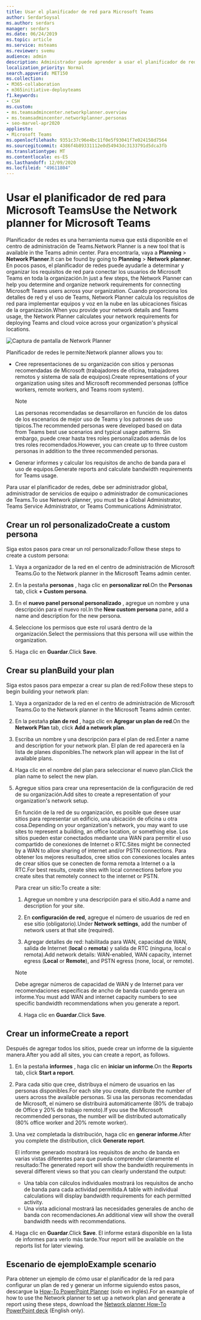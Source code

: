 ```yaml
---
title: Usar el planificador de red para Microsoft Teams
author: SerdarSoysal
ms.author: serdars
manager: serdars
ms.date: 06/24/2019
ms.topic: article
ms.service: msteams
ms.reviewer: svemu
audience: admin
description: Administrador puede aprender a usar el planificador de redes para determinar los requisitos de red de Microsoft Teams.
localization_priority: Normal
search.appverid: MET150
ms.collection:
- M365-collaboration
- m365initiative-deployteams
f1.keywords:
- CSH
ms.custom:
- ms.teamsadmincenter.networkplanner.overview
- ms.teamsadmincenter.networkplanner.personas
- seo-marvel-apr2020
appliesto:
- Microsoft Teams
ms.openlocfilehash: 9351c37c96e4bc11f0e5f93041f7e024158d7564
ms.sourcegitcommit: 4386f4b89331112e0d54943dc3133791d5dca3fb
ms.translationtype: MT
ms.contentlocale: es-ES
ms.lasthandoff: 12/09/2020
ms.locfileid: "49611804"
---
```

# <a name="use-the-network-planner-for-microsoft-teams"></a><span data-ttu-id="55218-103">Usar el planificador de red para Microsoft Teams</span><span class="sxs-lookup"><span data-stu-id="55218-103">Use the Network planner for Microsoft Teams</span></span>

<span data-ttu-id="55218-104">Planificador de redes es una herramienta nueva que está disponible en el centro de administración de Teams.</span><span class="sxs-lookup"><span data-stu-id="55218-104">Network Planner is a new tool that is available in the Teams admin center.</span></span> <span data-ttu-id="55218-105">Para encontrarla, vaya a **Planning**  >  **Network Planner**.</span><span class="sxs-lookup"><span data-stu-id="55218-105">It can be found by going to **Planning** > **Network planner**.</span></span> <span data-ttu-id="55218-106">En pocos pasos, el planificador de redes puede ayudarle a determinar y organizar los requisitos de red para conectar los usuarios de Microsoft Teams en toda la organización.</span><span class="sxs-lookup"><span data-stu-id="55218-106">In just a few steps, the Network Planner can help you determine and organize network requirements for connecting Microsoft Teams users across your organization.</span></span> <span data-ttu-id="55218-107">Cuando proporciona los detalles de red y el uso de Teams, Network Planner calcula los requisitos de red para implementar equipos y voz en la nube en las ubicaciones físicas de la organización.</span><span class="sxs-lookup"><span data-stu-id="55218-107">When you provide your network details and Teams usage, the Network Planner calculates your network requirements for deploying Teams and cloud voice across your organization's physical locations.</span></span>

![Captura de pantalla de Network Planner](media/network-planner.png)

<span data-ttu-id="55218-109">Planificador de redes le permite:</span><span class="sxs-lookup"><span data-stu-id="55218-109">Network planner allows you to:</span></span>

- <span data-ttu-id="55218-110">Cree representaciones de su organización con sitios y personas recomendadas de Microsoft (trabajadores de oficina, trabajadores remotos y sistema de sala de equipos).</span><span class="sxs-lookup"><span data-stu-id="55218-110">Create representations of your organization using sites and Microsoft recommended personas (office workers, remote workers, and Teams room system).</span></span>

    > [!NOTE]
    > <span data-ttu-id="55218-111">Las personas recomendadas se desarrollaron en función de los datos de los escenarios de mejor uso de Teams y los patrones de uso típicos.</span><span class="sxs-lookup"><span data-stu-id="55218-111">The recommended personas were developed based on data from Teams best use scenarios and typical usage patterns.</span></span> <span data-ttu-id="55218-112">Sin embargo, puede crear hasta tres roles personalizados además de los tres roles recomendados.</span><span class="sxs-lookup"><span data-stu-id="55218-112">However, you can create up to three custom personas in addition to the three recommended personas.</span></span>

- <span data-ttu-id="55218-113">Generar informes y calcular los requisitos de ancho de banda para el uso de equipos.</span><span class="sxs-lookup"><span data-stu-id="55218-113">Generate reports and calculate bandwidth requirements for Teams usage.</span></span>

<span data-ttu-id="55218-114">Para usar el planificador de redes, debe ser administrador global, administrador de servicios de equipo o administrador de comunicaciones de Teams.</span><span class="sxs-lookup"><span data-stu-id="55218-114">To use Network planner, you must be a Global Administrator, Teams Service Administrator, or Teams Communications Administrator.</span></span>

## <a name="create-a-custom-persona"></a><span data-ttu-id="55218-115">Crear un rol personalizado</span><span class="sxs-lookup"><span data-stu-id="55218-115">Create a custom persona</span></span>

<span data-ttu-id="55218-116">Siga estos pasos para crear un rol personalizado:</span><span class="sxs-lookup"><span data-stu-id="55218-116">Follow these steps to create a custom persona:</span></span>

1. <span data-ttu-id="55218-117">Vaya a organizador de la red en el centro de administración de Microsoft Teams.</span><span class="sxs-lookup"><span data-stu-id="55218-117">Go to the Network planner in the Microsoft Teams admin center.</span></span>

2. <span data-ttu-id="55218-118">En la pestaña **personas** , haga clic en **personalizar rol**.</span><span class="sxs-lookup"><span data-stu-id="55218-118">On the **Personas** tab, click **+ Custom persona**.</span></span> 

3. <span data-ttu-id="55218-119">En el **nuevo panel personal personalizado** , agregue un nombre y una descripción para el nuevo rol.</span><span class="sxs-lookup"><span data-stu-id="55218-119">In the **New custom persona** pane, add a name and description for the new persona.</span></span>

4. <span data-ttu-id="55218-120">Seleccione los permisos que este rol usará dentro de la organización.</span><span class="sxs-lookup"><span data-stu-id="55218-120">Select the permissions that this persona will use within the organization.</span></span>

5. <span data-ttu-id="55218-121">Haga clic en **Guardar**.</span><span class="sxs-lookup"><span data-stu-id="55218-121">Click **Save**.</span></span>

## <a name="build-your-plan"></a><span data-ttu-id="55218-122">Crear su plan</span><span class="sxs-lookup"><span data-stu-id="55218-122">Build your plan</span></span>

<span data-ttu-id="55218-123">Siga estos pasos para empezar a crear su plan de red:</span><span class="sxs-lookup"><span data-stu-id="55218-123">Follow these steps to begin building your network plan:</span></span>

1. <span data-ttu-id="55218-124">Vaya a organizador de la red en el centro de administración de Microsoft Teams.</span><span class="sxs-lookup"><span data-stu-id="55218-124">Go to the Network planner in the Microsoft Teams admin center.</span></span>

2. <span data-ttu-id="55218-125">En la pestaña **plan de red** , haga clic en **Agregar un plan de red**.</span><span class="sxs-lookup"><span data-stu-id="55218-125">On the **Network Plan** tab, click **Add a network plan**.</span></span>

3. <span data-ttu-id="55218-126">Escriba un nombre y una descripción para el plan de red.</span><span class="sxs-lookup"><span data-stu-id="55218-126">Enter a name and description for your network plan.</span></span> <span data-ttu-id="55218-127">El plan de red aparecerá en la lista de planes disponibles.</span><span class="sxs-lookup"><span data-stu-id="55218-127">The network plan will appear in the list of available plans.</span></span>

4. <span data-ttu-id="55218-128">Haga clic en el nombre del plan para seleccionar el nuevo plan.</span><span class="sxs-lookup"><span data-stu-id="55218-128">Click the plan name to select the new plan.</span></span>

5. <span data-ttu-id="55218-129">Agregue sitios para crear una representación de la configuración de red de su organización.</span><span class="sxs-lookup"><span data-stu-id="55218-129">Add sites to create a representation of your organization's network setup.</span></span>

    <span data-ttu-id="55218-130">En función de la red de su organización, es posible que desee usar sitios para representar un edificio, una ubicación de oficina u otra cosa.</span><span class="sxs-lookup"><span data-stu-id="55218-130">Depending on your organization's network, you may want to use sites to represent a building, an office location, or something else.</span></span> <span data-ttu-id="55218-131">Los sitios pueden estar conectados mediante una WAN para permitir el uso compartido de conexiones de Internet o RTC.</span><span class="sxs-lookup"><span data-stu-id="55218-131">Sites might be connected by a WAN to allow sharing of internet and/or PSTN connections.</span></span> <span data-ttu-id="55218-132">Para obtener los mejores resultados, cree sitios con conexiones locales antes de crear sitios que se conecten de forma remota a Internet o a la RTC.</span><span class="sxs-lookup"><span data-stu-id="55218-132">For best results, create sites with local connections before you create sites that remotely connect to the internet or PSTN.</span></span>

    <span data-ttu-id="55218-133">Para crear un sitio:</span><span class="sxs-lookup"><span data-stu-id="55218-133">To create a site:</span></span>

    1. <span data-ttu-id="55218-134">Agregue un nombre y una descripción para el sitio.</span><span class="sxs-lookup"><span data-stu-id="55218-134">Add a name and description for your site.</span></span>

    2. <span data-ttu-id="55218-135">En **configuración de red**, agregue el número de usuarios de red en ese sitio (obligatorio).</span><span class="sxs-lookup"><span data-stu-id="55218-135">Under **Network settings**, add the number of network users at that site (required).</span></span>

    3. <span data-ttu-id="55218-136">Agregar detalles de red: habilitada para WAN, capacidad de WAN, salida de Internet (**local** o **remota**) y salida de RTC (ninguna, local o remota).</span><span class="sxs-lookup"><span data-stu-id="55218-136">Add network details: WAN-enabled, WAN capacity, internet egress (**Local** or **Remote**), and PSTN egress (none, local, or remote).</span></span>

      > [!NOTE]
      > <span data-ttu-id="55218-137">Debe agregar números de capacidad de WAN y de Internet para ver recomendaciones específicas de ancho de banda cuando genera un informe.</span><span class="sxs-lookup"><span data-stu-id="55218-137">You must add WAN and internet capacity numbers to see specific bandwidth recommendations when you generate a report.</span></span>

    4. <span data-ttu-id="55218-138">Haga clic en **Guardar**.</span><span class="sxs-lookup"><span data-stu-id="55218-138">Click **Save**.</span></span>

## <a name="create-a-report"></a><span data-ttu-id="55218-139">Crear un informe</span><span class="sxs-lookup"><span data-stu-id="55218-139">Create a report</span></span>

<span data-ttu-id="55218-140">Después de agregar todos los sitios, puede crear un informe de la siguiente manera.</span><span class="sxs-lookup"><span data-stu-id="55218-140">After you add all sites, you can create a report, as follows.</span></span>

1. <span data-ttu-id="55218-141">En la pestaña **informes** , haga clic en **iniciar un informe**.</span><span class="sxs-lookup"><span data-stu-id="55218-141">On the **Reports** tab, click **Start a report**.</span></span>

2. <span data-ttu-id="55218-142">Para cada sitio que cree, distribuya el número de usuarios en las personas disponibles.</span><span class="sxs-lookup"><span data-stu-id="55218-142">For each site you create, distribute the number of users across the available personas.</span></span> <span data-ttu-id="55218-143">Si usa las personas recomendadas de Microsoft, el número se distribuirá automáticamente (80% de trabajo de Office y 20% de trabajo remoto).</span><span class="sxs-lookup"><span data-stu-id="55218-143">If you use the Microsoft recommended personas, the number will be distributed automatically (80% office worker and 20% remote worker).</span></span>

3. <span data-ttu-id="55218-144">Una vez completada la distribución, haga clic en **generar informe**.</span><span class="sxs-lookup"><span data-stu-id="55218-144">After you complete the distribution, click **Generate report**.</span></span>

    <span data-ttu-id="55218-145">El informe generado mostrará los requisitos de ancho de banda en varias vistas diferentes para que pueda comprender claramente el resultado:</span><span class="sxs-lookup"><span data-stu-id="55218-145">The generated report will show the bandwidth requirements in several different views so that you can clearly understand the output:</span></span>
    - <span data-ttu-id="55218-146">Una tabla con cálculos individuales mostrará los requisitos de ancho de banda para cada actividad permitida.</span><span class="sxs-lookup"><span data-stu-id="55218-146">A table with individual calculations will display bandwidth requirements for each permitted activity.</span></span>
    - <span data-ttu-id="55218-147">Una vista adicional mostrará las necesidades generales de ancho de banda con recomendaciones.</span><span class="sxs-lookup"><span data-stu-id="55218-147">An additional view will show the overall bandwidth needs with recommendations.</span></span>

4. <span data-ttu-id="55218-148">Haga clic en **Guardar**.</span><span class="sxs-lookup"><span data-stu-id="55218-148">Click **Save**.</span></span> <span data-ttu-id="55218-149">El informe estará disponible en la lista de informes para verlo más tarde.</span><span class="sxs-lookup"><span data-stu-id="55218-149">Your report will be available on the reports list for later viewing.</span></span>

## <a name="example-scenario"></a><span data-ttu-id="55218-150">Escenario de ejemplo</span><span class="sxs-lookup"><span data-stu-id="55218-150">Example scenario</span></span>

<span data-ttu-id="55218-151">Para obtener un ejemplo de cómo usar el planificador de la red para configurar un plan de red y generar un informe siguiendo estos pasos, descargue la [How-To PowerPoint Planner](https://github.com/MicrosoftDocs/OfficeDocs-SkypeForBusiness/blob/live/Teams/downloads/network-planner-how-to.pptx?raw=true) (solo en inglés).</span><span class="sxs-lookup"><span data-stu-id="55218-151">For an example of how to use the Network planner to set up a network plan and generate a report using these steps, download the [Network planner How-To PowerPoint deck](https://github.com/MicrosoftDocs/OfficeDocs-SkypeForBusiness/blob/live/Teams/downloads/network-planner-how-to.pptx?raw=true) (English only).</span></span>

